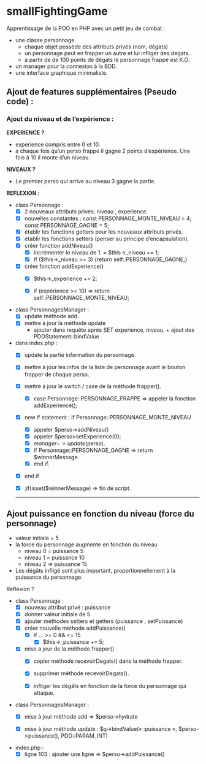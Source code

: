 # smallFightingGame

Apprentissage de la POO en PHP avec un petit jeu de combat :

- une classe personnage.
  - chaque objet possède des attributs privés (nom, dégats)
  - un personnage peut en frapper un autre et lui infliger des degats. 
  - à partir de de 100 points de dégats le personnage frappé est K.O.
- un manager pour la connexion à la BDD.
- une interface graphique minimaliste.

## Ajout de features supplémentaires (Pseudo code) :

### Ajout du niveau et de l’expérience :

__EXPERIENCE ?__
* experience compris entre 0 et 10.
* a chaque fois qu’un perso frappe il gagne 2 points d’expérience. Une fois à 10 il monte d’un niveau. 

__NIVEAUX ?__
* Le premier perso qui arrive au niveau 3 gagne la partie. 

__REFLEXION :__

* class Personnage : 
    - [x]  2 nouveaux attributs privés: niveau , experience.
    - [x] nouvelles constantes : const PERSONNAGE_MONTE_NIVEAU = 4; const PERSONNAGE_GAGNE = 5;
    - [x] établir les functions getters pour les nouveaux attributs privés.
    - [x] établir les fonctions setters (penser au principe d’encapsulation).
    - [x] créer fonction addNiveau()
        - [x] incrémenter le niveau de 1. = $this->_niveau += 1;
        - [x] If ($this->_niveau >= 3) {return self::PERSONNAGE_GAGNE;}
    - [x] créer fonction addExperience()
        - [x] $this->_experience += 2;
        - [x] if (experience >= 10) => return self::PERSONNAGE_MONTE_NIVEAU;
	

* class PersonnagesManager : 
    - [x] update méthode add.
    - [x] mettre à jour la méthode update
        * ajouter dans requête après SET experience, niveau. + ajout des PDOStatement::bindValue

* dans index.php : 
    - [x] update la partie information du personnage.
    - [x] mettre à jour les infos de la liste de personnage avant le bouton frapper de chaque perso.
    - [x] mettre à jour le switch / case de la méthode frapper().
        - [x] case Personnage::PERSONNAGE_FRAPPE => appeler la fonction addExperience();
    - [x] new if statement : if Personnage::PERSONNAGE_MONTE_NIVEAU 
        - [x] appeler $perso->addNiveau()
        - [x] appeler $perso>setExperience(0);
        - [x] $manager->update($perso).
        - [x] if Personnage::PERSONNAGE_GAGNE => return $winnerMessage.
        - [x] end if.
    - [x] end if  
    - [x] ;if(isset($winnerMessage) => fin de script.


    ----



## Ajout puissance en fonction du niveau (force du personnage)
	
* valeur initiale = 5
* la force du personnage augmente en fonction du niveau 
    * niveau 0 = puissance 5
    * niveau 1 = puissance 10
    * niveau 2 => puissance 15
* Les dégâts infligé sont plus important, proportionnellement à la puissance du personnage. 


Reflexion ? 

* class Personnage :
    - [x] nouveau attribut privé : puissance
    - [x] donner valeur initiale de 5
    - [x] ajouter méthodes setters et getters (puissance , setPuissance)
    - [x] créer nouvelle méthode addPuissance()
        - [x] if … >=  0 && <= 15
            - [x] $this->_puissance += 5;
    - [x] mise a jour de la méthode frapper()
        - [x] copier méthode recevoirDegats() dans la méthode frapper.
        - [x] supprimer méthode recevoirDegats().
        - [x] infliger les dégâts en fonction de la force du personnage qui attaque. 



* class PersonnagesManager :
    - [x] mise à jour méthode add => $perso->hydrate
    - [x] mise à jour méthode update : $q->bindValue(« :puissance », $perso->puissance(), PDO::PARAM_INT)


* index.php :
    - [x] ligne 103 : ajouter une ligne => $perso->addPuissance()

